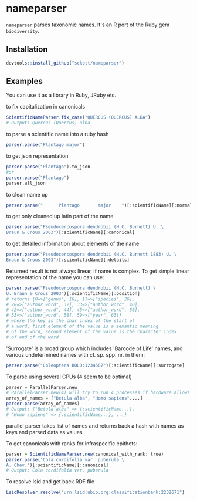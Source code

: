 nameparser
============

`nameparser` parses taxonomic names. It's an R port of the Ruby gem `biodiversity`.


## Installation


```r
devtools::install_github("sckott/nameparser")
```

## Examples

You can use it as a library in Ruby, JRuby etc.

to fix capitalization in canonicals


```r
ScientificNameParser.fix_case("QUERCUS (QUERCUS) ALBA")
# Output: Quercus (Quercus) alba
```

to parse a scientific name into a ruby hash


```r
parser.parse("Plantago major")
```

to get json representation


```r
parser.parse("Plantago").to_json
#or
parser.parse("Plantago")
parser.all_json
```

to clean name up


```r
parser.parse("      Plantago       major    ")[:scientificName][:normalized]
```

to get only cleaned up latin part of the name


```r
parser.parse("Pseudocercospora dendrobii (H.C. Burnett) U. \
Braun & Crous 2003")[:scientificName][:canonical]
```

to get detailed information about elements of the name


```r
parser.parse("Pseudocercospora dendrobii (H.C. Burnett 1883) U. \
Braun & Crous 2003")[:scientificName][:details]
```

Returned result is not always linear, if name is complex. To get simple linear
representation of the name you can use:


```r
parser.parse("Pseudocercospora dendrobii (H.C. Burnett) \
U. Braun & Crous 2003")[:scientificName][:position]
# returns {0=>["genus", 16], 17=>["species", 26],
# 28=>["author_word", 32], 33=>["author_word", 40],
# 42=>["author_word", 44], 45=>["author_word", 50],
# 53=>["author_word", 58], 59=>["year", 63]}
# where the key is the char index of the start of
# a word, first element of the value is a semantic meaning
# of the word, second element of the value is the character index
# of end of the word
```

'Surrogate' is a broad group which includes 'Barcode of Life' names, and various
undetermined names with cf. sp. spp. nr. in them:


```r
parser.parse("Coleoptera BOLD:1234567")[:scientificName][:surrogate]
```

To parse using several CPUs (4 seem to be optimal)


```r
parser = ParallelParser.new
# ParallelParser.new(4) will try to run 4 processes if hardware allows
array_of_names = ["Betula alba", "Homo sapiens"....]
parser.parse(array_of_names)
# Output: {"Betula alba" => {:scientificName...},
# "Homo sapiens" => {:scientificName...}, ...}
```

parallel parser takes list of names and returns back a hash with names as
keys and parsed data as values

To get canonicals with ranks for infraspecific epithets:


```r
parser = ScientificNameParser.new(canonical_with_rank: true)
parser.parse('Cola cordifolia var. puberula \
A. Chev.')[:scientificName][:canonical]
# Output: Cola cordifolia var. puberula
```

To resolve lsid and get back RDF file


```r
LsidResolver.resolve("urn:lsid:ubio.org:classificationbank:2232671")
```
